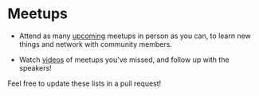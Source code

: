 # Meetups

* Attend as many [upcoming](upcoming.md) meetups in person as you can, to learn new things and network with community members.

* Watch [videos](videos.md) of meetups you've missed, and follow up with the speakers!

Feel free to update these lists in a pull request!
